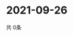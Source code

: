# 2021-09-26
  共 0条

  <!-- BEGIN -->
  <!-- 最后更新时间Sun Sep 26 2021 14:02:32 GMT+0000 (Coordinated Universal Time) -->
  
  <!-- END -->
  
  